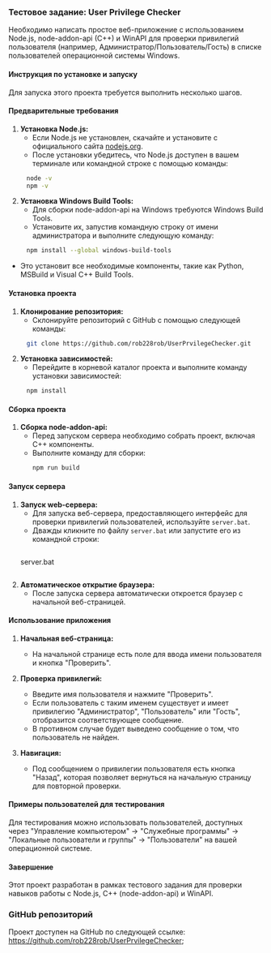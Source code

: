 ### Тестовое задание: User Privilege Checker

Необходимо написать простое веб-приложение с использованием Node.js, node-addon-api (C++) и WinAPI для проверки привилегий пользователя (например, Администратор/Пользователь/Гость) в списке пользователей операционной системы Windows.

#### Инструкция по установке и запуску

Для запуска этого проекта требуется выполнить несколько шагов.

#### Предварительные требования

1. **Установка Node.js:**
   - Если Node.js не установлен, скачайте и установите с официального сайта [nodejs.org](https://nodejs.org/).
   - После установки убедитесь, что Node.js доступен в вашем терминале или командной строке с помощью команды:
```bash
     node -v
     npm -v
```

2. **Установка Windows Build Tools:**
   - Для сборки node-addon-api на Windows требуются Windows Build Tools.
   - Установите их, запустив командную строку от имени администратора и выполните следующую команду:
```bash
     npm install --global windows-build-tools
```
   - Это установит все необходимые компоненты, такие как Python, MSBuild и Visual C++ Build Tools.

#### Установка проекта

1. **Клонирование репозитория:**
   - Склонируйте репозиторий с GitHub с помощью следующей команды:
```bash
     git clone https://github.com/rob228rob/UserPrvilegeChecker.git
```

2. **Установка зависимостей:**
   - Перейдите в корневой каталог проекта и выполните команду установки зависимостей:
```bash
     npm install
```

#### Сборка проекта

1. **Сборка node-addon-api:**
   - Перед запуском сервера необходимо собрать проект, включая C++ компоненты.
   - Выполните команду для сборки:
     ```bash
     npm run build
     ```

#### Запуск сервера

1. **Запуск web-сервера:**
   - Для запуска веб-сервера, предоставляющего интерфейс для проверки привилегий пользователей, используйте `server.bat`.
   - Дважды кликните по файлу `server.bat` или запустите его из командной строки:
     ```bash
    server.bat
    ```

2. **Автоматическое открытие браузера:**
   - После запуска сервера автоматически откроется браузер с начальной веб-страницей.

#### Использование приложения

1. **Начальная веб-страница:**
   - На начальной странице есть поле для ввода имени пользователя и кнопка "Проверить".

2. **Проверка привилегий:**
   - Введите имя пользователя и нажмите "Проверить".
   - Если пользователь с таким именем существует и имеет привилегию "Администратор", "Пользователь" или "Гость", отобразится соответствующее сообщение.
   - В противном случае будет выведено сообщение о том, что пользователь не найден.

3. **Навигация:**
   - Под сообщением о привилегии пользователя есть кнопка "Назад", которая позволяет вернуться на начальную страницу для повторной проверки.

#### Примеры пользователей для тестирования

Для тестирования можно использовать пользователей, доступных через "Управление компьютером" -> "Служебные программы" -> "Локальные пользователи и группы" -> "Пользователи" на вашей операционной системе.

#### Завершение

Этот проект разработан в рамках тестового задания для проверки навыков работы с Node.js, C++ (node-addon-api) и WinAPI.

### GitHub репозиторий

Проект доступен на GitHub по следующей ссылке: https://github.com/rob228rob/UserPrvilegeChecker;
